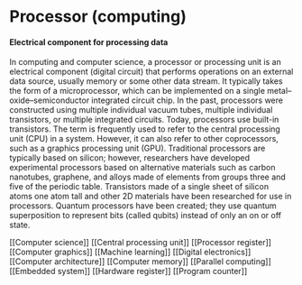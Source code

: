 # Processor (computing)
#### Electrical component for processing data

In computing and computer science, a processor or processing unit is an electrical component (digital circuit) that performs operations on an external data source, usually memory or some other data stream. It typically takes the form of a microprocessor, which can be implemented on a single metal–oxide–semiconductor integrated circuit chip. In the past, processors were constructed using multiple individual vacuum tubes, multiple individual transistors, or multiple integrated circuits. Today, processors use built-in transistors.
The term is frequently used to refer to the central processing unit (CPU) in a system. However, it can also refer to other coprocessors, such as a graphics processing unit (GPU).
Traditional processors are typically based on silicon; however, researchers have developed experimental processors based on alternative materials such as carbon nanotubes, graphene, and alloys made of elements from groups three and five of the periodic table. Transistors made of a single sheet of silicon atoms one atom tall and other 2D materials have been researched for use in processors. Quantum processors have been created; they use quantum superposition to represent bits (called qubits) instead of only an on or off state.

[[Computer science]]
[[Central processing unit]]
[[Processor register]]
[[Computer graphics]]
[[Machine learning]]
[[Digital electronics]]
[[Computer architecture]]
[[Computer memory]]
[[Parallel computing]]
[[Embedded system]]
[[Hardware register]]
[[Program counter]]